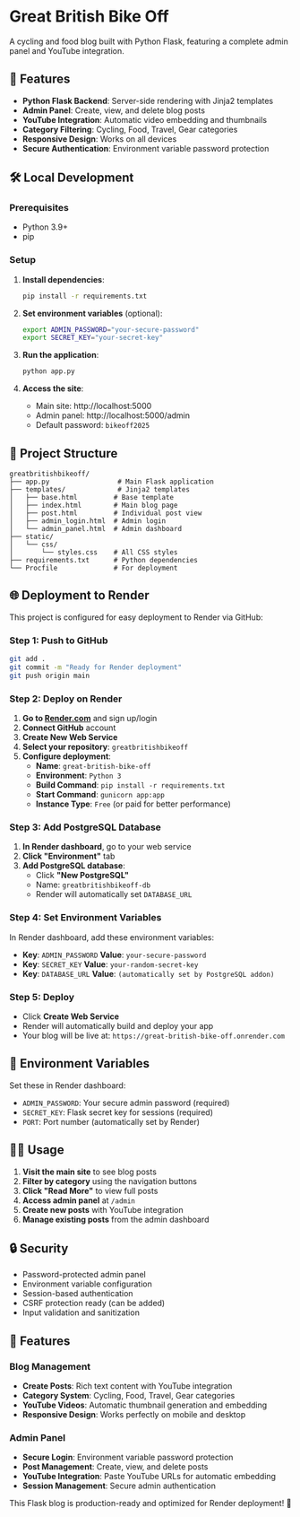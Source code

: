 # Great British Bike Off

A cycling and food blog built with Python Flask, featuring a complete admin panel and YouTube integration.

## 🚀 Features

- **Python Flask Backend**: Server-side rendering with Jinja2 templates
- **Admin Panel**: Create, view, and delete blog posts
- **YouTube Integration**: Automatic video embedding and thumbnails
- **Category Filtering**: Cycling, Food, Travel, Gear categories
- **Responsive Design**: Works on all devices
- **Secure Authentication**: Environment variable password protection

## 🛠 Local Development

### Prerequisites
- Python 3.9+
- pip

### Setup
1. **Install dependencies**:
   ```bash
   pip install -r requirements.txt
   ```

2. **Set environment variables** (optional):
   ```bash
   export ADMIN_PASSWORD="your-secure-password"
   export SECRET_KEY="your-secret-key"
   ```

3. **Run the application**:
   ```bash
   python app.py
   ```

4. **Access the site**:
   - Main site: http://localhost:5000
   - Admin panel: http://localhost:5000/admin
   - Default password: `bikeoff2025`

## 📁 Project Structure

```
greatbritishbikeoff/
├── app.py                 # Main Flask application
├── templates/             # Jinja2 templates
│   ├── base.html         # Base template
│   ├── index.html        # Main blog page
│   ├── post.html         # Individual post view
│   ├── admin_login.html  # Admin login
│   └── admin_panel.html  # Admin dashboard
├── static/
│   └── css/
│       └── styles.css    # All CSS styles
├── requirements.txt      # Python dependencies
└── Procfile              # For deployment
```

## 🌐 Deployment to Render

This project is configured for easy deployment to Render via GitHub:

### Step 1: Push to GitHub
```bash
git add .
git commit -m "Ready for Render deployment"
git push origin main
```

### Step 2: Deploy on Render
1. **Go to [Render.com](https://render.com)** and sign up/login
2. **Connect GitHub** account
3. **Create New Web Service**
4. **Select your repository**: `greatbritishbikeoff`
5. **Configure deployment**:
   - **Name**: `great-british-bike-off`
   - **Environment**: `Python 3`
   - **Build Command**: `pip install -r requirements.txt`
   - **Start Command**: `gunicorn app:app`
   - **Instance Type**: `Free` (or paid for better performance)

### Step 3: Add PostgreSQL Database
1. **In Render dashboard**, go to your web service
2. **Click "Environment"** tab
3. **Add PostgreSQL database**:
   - Click **"New PostgreSQL"**
   - Name: `greatbritishbikeoff-db`
   - Render will automatically set `DATABASE_URL`

### Step 4: Set Environment Variables
In Render dashboard, add these environment variables:
- **Key**: `ADMIN_PASSWORD` **Value**: `your-secure-password`
- **Key**: `SECRET_KEY` **Value**: `your-random-secret-key`
- **Key**: `DATABASE_URL` **Value**: `(automatically set by PostgreSQL addon)`

### Step 5: Deploy
- Click **Create Web Service**
- Render will automatically build and deploy your app
- Your blog will be live at: `https://great-british-bike-off.onrender.com`

## 🔧 Environment Variables

Set these in Render dashboard:

- `ADMIN_PASSWORD`: Your secure admin password (required)
- `SECRET_KEY`: Flask secret key for sessions (required)
- `PORT`: Port number (automatically set by Render)

## 🚴‍♂️ Usage

1. **Visit the main site** to see blog posts
2. **Filter by category** using the navigation buttons
3. **Click "Read More"** to view full posts
4. **Access admin panel** at `/admin`
5. **Create new posts** with YouTube integration
6. **Manage existing posts** from the admin dashboard

## 🔒 Security

- Password-protected admin panel
- Environment variable configuration
- Session-based authentication
- CSRF protection ready (can be added)
- Input validation and sanitization

## 🎯 Features

### Blog Management
- **Create Posts**: Rich text content with YouTube integration
- **Category System**: Cycling, Food, Travel, Gear categories
- **YouTube Videos**: Automatic thumbnail generation and embedding
- **Responsive Design**: Works perfectly on mobile and desktop

### Admin Panel
- **Secure Login**: Environment variable password protection
- **Post Management**: Create, view, and delete posts
- **YouTube Integration**: Paste YouTube URLs for automatic embedding
- **Session Management**: Secure admin authentication

This Flask blog is production-ready and optimized for Render deployment! 🚀